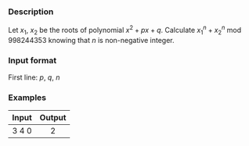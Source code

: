 ### Description
Let $`x_1`$, $`x_2`$ be the roots of polynomial $`x^2 + px + q`$. Calculate $`x_1^n + x_2^n`$ mod $`998244353`$ knowing that $`n`$ is non-negative integer.
### Input format
First line: $`p`$, $`q`$, $`n`$ <br>
### Examples
|       Input       | Output |
|:-----------------:|:------:|
| $`3`$ $`4`$ $`0`$ | $`2`$  |